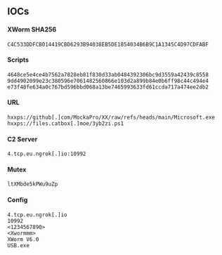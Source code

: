 ## IOCs

#### XWorm SHA256
```text 
C4C533DDFCB014419CBD6293B94038EB5DE1854034B6B9C1A1345C4D97CDFABF
```

#### Scripts
```text 
4648ce5e4ce4b7562a7828eb81f830d33ab0484392306bc9d3559a42439c8558
9dd4902099e23c380596e7061482560866e103d2a899b84e0b6ff98c44c494e4
e73f48fe634a0c767bd596bbd068a13be7465993633fd61ccda717a474ee2db2
```

#### URL
```text
hxxps://github[.]com/MockaPro/XX/raw/refs/heads/main/Microsoft.exe
hxxps://files.catbox[.]moe/3yb2zi.ps1
```

#### C2 Server
```text
4.tcp.eu.ngrok[.]io:10992
```

#### Mutex
```text
ltXMbde5kPWu9uZp
```

#### Config
```text
4.tcp.eu.ngrok[.]io
10992
<1234567890>
<Xwormmm>
XWorm V6.0
USB.exe
```

